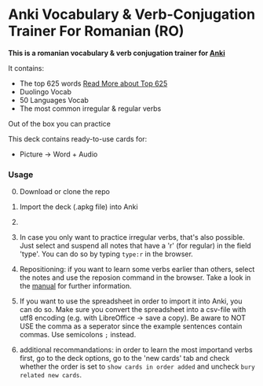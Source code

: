 Anki Vocabulary & Verb-Conjugation Trainer For Romanian (RO)
============================================

**This is a romanian vocabulary & verb conjugation trainer for [Anki](http://ankisrs.net)**

It contains:
- The top 625 words [Read More about Top 625]()
- Duolingo Vocab
- 50 Languages Vocab
- The most common irregular & regular verbs

Out of the box you can practice 

This deck contains ready-to-use cards for:
* Picture -> Word + Audio


### Usage

0. Download or clone the repo

1. Import the deck (.apkg file) into Anki

2. 

3. In case you only want to practice irregular verbs, that's also possible. Just select and suspend all notes that have a 'r' (for regular) in the field 'type'. You can do so by typing `type:r` in the browser.

4. Repositioning: if you want to learn some verbs earlier than others, select the notes and use the reposion command in the browser. Take a look in the [manual](http://ankisrs.net/docs/manual.html#other-menu-items) for further information.

5. If you want to use the spreadsheet in order to import it into Anki, you can do so. Make sure you convert the spreadsheet into a csv-file with utf8 encoding (e.g. with LibreOffice -> save a copy). Be aware to NOT USE the comma as a seperator since the example sentences contain commas. Use semicolons `;` instead.

6. additional recommandations: in order to learn the most importand verbs first, go to the deck options, go to the 'new cards' tab and check whether the order is set to `show cards in order added` and uncheck `bury related new cards`.


